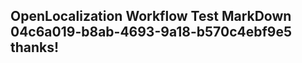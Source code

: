 <properties
ms.topic="hero-topic"
ms.test1="hero-topic"
ms.test2="test"/>

## OpenLocalization Workflow Test MarkDown 04c6a019-b8ab-4693-9a18-b570c4ebf9e5 thanks!
<!--HONumber=Mar16_HO3-->
